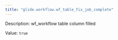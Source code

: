 ```yaml
---
title: "glide.workflow.wf_table_fix_job_complete"
---
```


Description: wf_workflow table column filled

Value: `true`